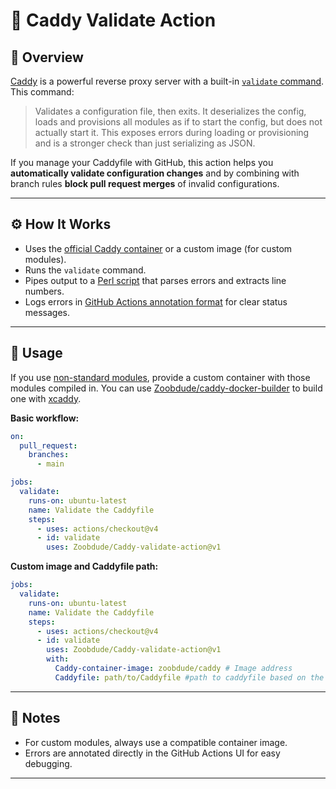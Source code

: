 # 🚦 Caddy Validate Action

## 📖 Overview

[Caddy](https://caddyserver.com/) is a powerful reverse proxy server with a built-in [`validate` command](https://caddyserver.com/docs/command-line#caddy-validate). This command:

> Validates a configuration file, then exits. It deserializes the config, loads and provisions all modules as if to start the config, but does not actually start it. This exposes errors during loading or provisioning and is a stronger check than just serializing as JSON.

If you manage your Caddyfile with GitHub, this action helps you **automatically validate configuration changes** and by combining with branch rules **block pull request merges** of invalid configurations.

---

## ⚙️ How It Works

- Uses the [official Caddy container](https://hub.docker.com/_/caddy) or a custom image (for custom modules).
- Runs the `validate` command.
- Pipes output to a [Perl script](parse-validate.pl) that parses errors and extracts line numbers.
- Logs errors in [GitHub Actions annotation format](https://docs.github.com/en/actions/writing-workflows/choosing-what-your-workflow-does/workflow-commands-for-github-actions#setting-an-error-message) for clear status messages.

---

## 🚀 Usage

If you use [non-standard modules](https://caddyserver.com/docs/modules/), provide a custom container with those modules compiled in. You can use [Zoobdude/caddy-docker-builder](https://github.com/Zoobdude/caddy-docker-builder) to build one with [xcaddy](https://github.com/caddyserver/xcaddy).

**Basic workflow:**

```yaml
on:
  pull_request:
    branches:
      - main

jobs:
  validate:
    runs-on: ubuntu-latest
    name: Validate the Caddyfile
    steps:
      - uses: actions/checkout@v4
      - id: validate
        uses: Zoobdude/Caddy-validate-action@v1
```

**Custom image and Caddyfile path:**

```yaml
jobs:
  validate:
    runs-on: ubuntu-latest
    name: Validate the Caddyfile
    steps:
      - uses: actions/checkout@v4
      - id: validate
        uses: Zoobdude/Caddy-validate-action@v1
        with:
          Caddy-container-image: zoobdude/caddy # Image address
          Caddyfile: path/to/Caddyfile #path to caddyfile based on the root of your repository
```

---

## 📝 Notes

- For custom modules, always use a compatible container image.
- Errors are annotated directly in the GitHub Actions UI for easy debugging.

---
